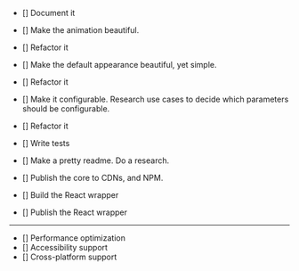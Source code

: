 - [] Document it
- [] Make the animation beautiful.
- [] Refactor it

- [] Make the default appearance beautiful, yet simple.
- [] Refactor it

- [] Make it configurable. Research use cases to decide which parameters should be configurable.
- [] Refactor it

- [] Write tests

- [] Make a pretty readme. Do a research.

- [] Publish the core to CDNs, and NPM.

- [] Build the React wrapper
- [] Publish the React wrapper

---

- [] Performance optimization
- [] Accessibility support
- [] Cross-platform support
